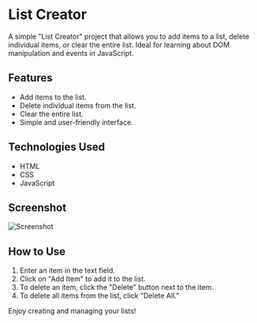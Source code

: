 # List Creator

A simple "List Creator" project that allows you to add items to a list, delete individual items, or clear the entire list. Ideal for learning about DOM manipulation and events in JavaScript.

## Features

- Add items to the list.
- Delete individual items from the list.
- Clear the entire list.
- Simple and user-friendly interface.

## Technologies Used

- HTML
- CSS
- JavaScript

## Screenshot

![Screenshot]([screenshot.png](https://brakoweb.com:2083/cpsess5100730594/viewer/home2%2fbrakoweb%2fpublic_html%2fimages%2ffulls/list-creator.png))

## How to Use

1. Enter an item in the text field.
2. Click on "Add Item" to add it to the list.
3. To delete an item, click the "Delete" button next to the item.
4. To delete all items from the list, click "Delete All."

Enjoy creating and managing your lists!
